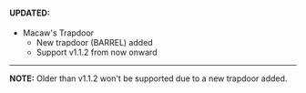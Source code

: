 #### UPDATED:
- Macaw's Trapdoor 
  - New trapdoor (BARREL) added
  - Support v1.1.2 from now onward
---
**NOTE:** Older than v1.1.2 won't be supported due to a new trapdoor added. 